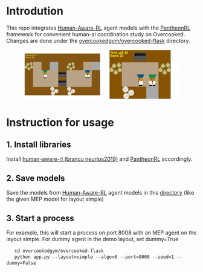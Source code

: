 # Introdution
This repo integrates [Human-Aware-RL](https://github.com/HumanCompatibleAI/human_aware_rl/tree/neurips2019) agent models with the [PantheonRL](https://github.com/Stanford-ILIAD/PantheonRL) framework for convenient human-ai coordination study on Overcooked. Changes are done under the [overcookedgym/overcooked-flask](https://github.com/LxzGordon/pecan_human_AI_coordination/tree/master/overcookedgym/overcooked-flask) directory.
<p align="center">
  <img src="./images/pecan_uni.gif" width="40%">
  <img src="./images/pecan_simple.gif" width="40%">
  <br>
</p>

# Instruction for usage

## 1. Install libraries
Install [human-aware-rl (brancu neurips2019)](https://github.com/HumanCompatibleAI/human_aware_rl/tree/neurips2019) and [PantheonRL](https://github.com/Stanford-ILIAD/PantheonRL) accordingly.
## 2. Save models
Save the models from [Human-Aware-RL](https://github.com/HumanCompatibleAI/human_aware_rl/tree/neurips2019) agent models in this [directory](https://github.com/LxzGordon/pecan_human_AI_coordination/tree/master/models) (like the given MEP model for layout simple)
## 3. Start a process
For example, this will start a process on port 8008 with an MEP agent on the layout simple. For dummy agent in the demo layout, set dummy=True
 ```shell
    cd overcookedgym/overcooked-flask
    python app.py --layout=simple --algo=0 --port=8008 --seed=1 --dummy=False
```
